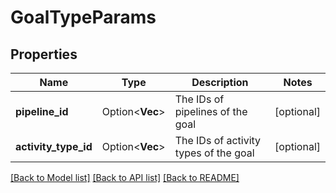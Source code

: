 # GoalTypeParams

## Properties

Name | Type | Description | Notes
------------ | ------------- | ------------- | -------------
**pipeline_id** | Option<**Vec<i32>**> | The IDs of pipelines of the goal | [optional]
**activity_type_id** | Option<**Vec<i32>**> | The IDs of activity types of the goal | [optional]

[[Back to Model list]](../README.md#documentation-for-models) [[Back to API list]](../README.md#documentation-for-api-endpoints) [[Back to README]](../README.md)


